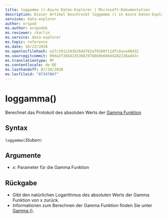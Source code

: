 ```yaml
---
title: loggamma ()-Azure Daten-Explorer | Microsoft-Dokumentation
description: Dieser Artikel beschreibt loggamma () in Azure Daten-Explorer.
services: data-explorer
author: orspod
ms.author: orspodek
ms.reviewer: rkarlin
ms.service: data-explorer
ms.topic: reference
ms.date: 10/23/2018
ms.openlocfilehash: e27c3912243b20dd762af0208f11dfc8ace46d32
ms.sourcegitcommit: 09da3f26b4235368297b8b9b604d4282228a443c
ms.translationtype: MT
ms.contentlocale: de-DE
ms.lasthandoff: 07/28/2020
ms.locfileid: "87347067"
---
```

# <a name="loggamma"></a>loggamma()

Berechnet das Protokoll des absoluten Werts der [Gamma Funktion](https://en.wikipedia.org/wiki/Gamma_function)

## <a name="syntax"></a>Syntax

`loggamma(`*Stuben*`)`

## <a name="arguments"></a>Argumente

* *x*: Parameter für die Gamma Funktion

## <a name="returns"></a>Rückgabe

* Gibt den natürlichen Logarithmus des absoluten Werts der Gamma Funktion von x zurück.
* Informationen zum Berechnen der Gamma Funktion finden Sie unter [Gamma ()](gammafunction.md).
